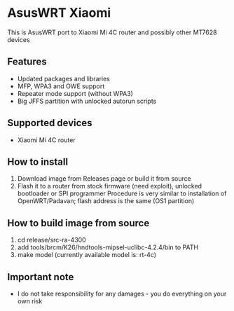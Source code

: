 # AsusWRT Xiaomi
This is AsusWRT port to Xiaomi Mi 4C router and possibly other MT7628 devices

## Features
- Updated packages and libraries
- MFP, WPA3 and OWE support
- Repeater mode support (without WPA3)
- Big JFFS partition with unlocked autorun scripts

## Supported devices
- Xiaomi Mi 4C router

## How to install
1. Download image from Releases page or build it from source
2. Flash it to a router from stock firmware (need exploit), unlocked bootloader or SPI programmer
Procedure is very similar to installation of OpenWRT/Padavan; flash address is the same (OS1 partition)

## How to build image from source
1. cd release/src-ra-4300
2. add tools/brcm/K26/hndtools-mipsel-uclibc-4.2.4/bin to PATH
3. make model (currently available model is: rt-4c)

## Important note
- I do not take responsibility for any damages - you do everything on your own risk
